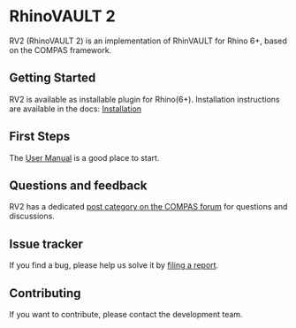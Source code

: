# RhinoVAULT 2

RV2 (RhinoVAULT 2) is an implementation of RhinVAULT for Rhino 6+, based on the COMPAS framework.

## Getting Started

RV2 is available as installable plugin for Rhino(6+).
Installation instructions are available in the docs: [Installation](https://blockresearchgroup.gitbook.io/rv2/installation)

## First Steps

The [User Manual](https://blockresearchgroup.gitbook.io/rv2/user-manual) is a good place to start.

## Questions and feedback

RV2 has a dedicated [post category on the COMPAS forum](https://forum.compas-framework.org/c/RV2) for questions and discussions.

## Issue tracker

If you find a bug, please help us solve it by [filing a report](https://github.com/BlockResearchGroup/compas-RV2/issues).

## Contributing

If you want to contribute, please contact the development team.
